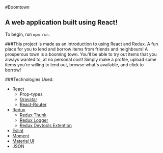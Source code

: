 #Boomtown

## A web application built using React!

To begin, run `npm run`.

###This project is made as an introduction to using React and Redux.
A fun place for you to lend and borrow items from friends and neighbours! A prosperous town is a booming town.  You'll be able to try out items that you always wanted to, at no personal cost!  Simply make a profile, upload some items you're willing to lend out, browse what's available, and click to borrow!

###Technologies Used:
- [React](https://facebook.github.io/react/)
  - Prop-types
  - [Gravatar](https://github.com/KyleAMathews/react-gravatar)
  - [React-Router](https://www.npmjs.com/package/react-router)
- [Redux](http://redux.js.org/docs/introduction/)
  - [Redux Thunk](https://www.npmjs.com/package/redux-thunk)
  - [Redux Logger](https://github.com/evgenyrodionov/redux-logger)
  - [Redux Devtools Extention](https://github.com/zalmoxisus/redux-devtools-extension)
- [Eslint](http://eslint.org/)
- [Moment](https://momentjs.com/)
- [Material UI](http://www.material-ui.com/#/)
- JSON
